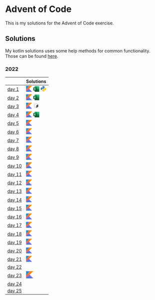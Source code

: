 # Advent of Code

This is my solutions for the Advent of Code exercise.


## Solutions
My kotlin solutions uses some help methods for common functionality.
Those can be found [here](./kotlin/src/main/kotlin/commons).

### 2022
|                                                | Solutions                                         |
|:-----------------------------------------------|:--------------------------------------------------|
| [day 1](https://adventofcode.com/2022/day/1)   | [<img src="_img/kt.png" width="19"/>](./kotlin/src/main/kotlin/year2022/day01) [<img src="_img/ex.webp" width="19"/>](./excel/2022/day01) [<img src="_img/py.png" width="19"/>](./python/2022/day01) |
| [day 2](https://adventofcode.com/2022/day/2)   | [<img src="_img/kt.png" width="19"/>](./kotlin/src/main/kotlin/year2022/day02) [<img src="_img/ex.webp" width="19"/>](./excel/2022/day02) |
| [day 3](https://adventofcode.com/2022/day/3)   | [<img src="_img/kt.png" width="19"/>](./kotlin/src/main/kotlin/year2022/day03) [<img src="_img/bash.png" width="19"/>](./bash/2022/day03) |
| [day 4](https://adventofcode.com/2022/day/4)   | [<img src="_img/kt.png" width="19"/>](./kotlin/src/main/kotlin/year2022/day04) [<img src="_img/ex.webp" width="19"/>](./excel/2022/day04) |
| [day 5](https://adventofcode.com/2022/day/5)   | [<img src="_img/kt.png" width="19"/>](./kotlin/src/main/kotlin/year2022/day05) |
| [day 6](https://adventofcode.com/2022/day/6)   | [<img src="_img/kt.png" width="19"/>](./kotlin/src/main/kotlin/year2022/day06) |
| [day 7](https://adventofcode.com/2022/day/7)   | [<img src="_img/kt.png" width="19"/>](./kotlin/src/main/kotlin/year2022/day07) |
| [day 8](https://adventofcode.com/2022/day/8)   | [<img src="_img/kt.png" width="19"/>](./kotlin/src/main/kotlin/year2022/day08) |
| [day 9](https://adventofcode.com/2022/day/9)   | [<img src="_img/kt.png" width="19"/>](./kotlin/src/main/kotlin/year2022/day09) |
| [day 10](https://adventofcode.com/2022/day/10) | [<img src="_img/kt.png" width="19"/>](./kotlin/src/main/kotlin/year2022/day10) |
| [day 11](https://adventofcode.com/2022/day/11) | [<img src="_img/kt.png" width="19"/>](./kotlin/src/main/kotlin/year2022/day11) |
| [day 12](https://adventofcode.com/2022/day/12) | [<img src="_img/kt.png" width="19"/>](./kotlin/src/main/kotlin/year2022/day12) |
| [day 13](https://adventofcode.com/2022/day/13) | [<img src="_img/kt.png" width="19"/>](./kotlin/src/main/kotlin/year2022/day13) |
| [day 14](https://adventofcode.com/2022/day/14) | [<img src="_img/kt.png" width="19"/>](./kotlin/src/main/kotlin/year2022/day14) |
| [day 15](https://adventofcode.com/2022/day/15) | [<img src="_img/kt.png" width="19"/>](./kotlin/src/main/kotlin/year2022/day15) |
| [day 16](https://adventofcode.com/2022/day/16) | [<img src="_img/kt.png" width="19"/>](./kotlin/src/main/kotlin/year2022/day16) |
| [day 17](https://adventofcode.com/2022/day/17) | [<img src="_img/kt.png" width="19"/>](./kotlin/src/main/kotlin/year2022/day17) |
| [day 18](https://adventofcode.com/2022/day/18) | [<img src="_img/kt.png" width="19"/>](./kotlin/src/main/kotlin/year2022/day18) |
| [day 19](https://adventofcode.com/2022/day/19) | [<img src="_img/kt.png" width="19"/>](./kotlin/src/main/kotlin/year2022/day19) |
| [day 20](https://adventofcode.com/2022/day/20) | [<img src="_img/kt.png" width="19"/>](./kotlin/src/main/kotlin/year2022/day20) |
| [day 21](https://adventofcode.com/2022/day/21) | [<img src="_img/kt.png" width="19"/>](./kotlin/src/main/kotlin/year2022/day21) |
| [day 22](https://adventofcode.com/2022/day/22) | |
| [day 23](https://adventofcode.com/2022/day/23) | [<img src="_img/kt.png" width="23"/>](./kotlin/src/main/kotlin/year2022/day23) |
| [day 24](https://adventofcode.com/2022/day/24) | |
| [day 25](https://adventofcode.com/2022/day/25) | |
